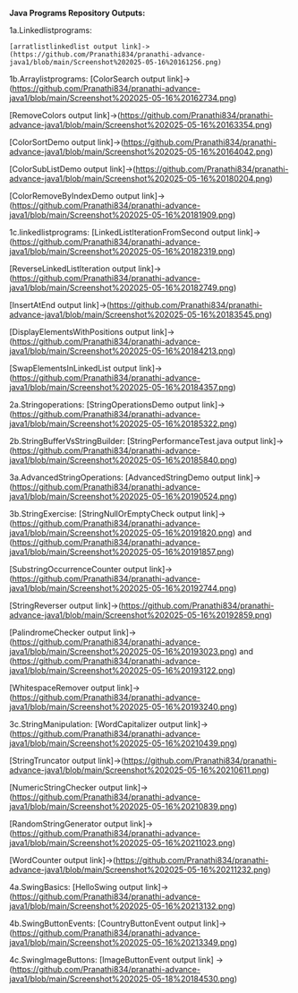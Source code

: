 **Java Programs Repository Outputs:**

1a.Linkedlistprograms:
  
    [arratlistlinkedlist output link]->(https://github.com/Pranathi834/pranathi-advance-java1/blob/main/Screenshot%202025-05-16%20161256.png)

1b.Arraylistprograms:
  [ColorSearch output link]->(https://github.com/Pranathi834/pranathi-advance-java1/blob/main/Screenshot%202025-05-16%20162734.png)

  [RemoveColors output link]->(https://github.com/Pranathi834/pranathi-advance-java1/blob/main/Screenshot%202025-05-16%20163354.png)

  [ColorSortDemo output link]->(https://github.com/Pranathi834/pranathi-advance-java1/blob/main/Screenshot%202025-05-16%20164042.png)

  [ColorSubListDemo output link]->(https://github.com/Pranathi834/pranathi-advance-java1/blob/main/Screenshot%202025-05-16%20180204.png)

  [ColorRemoveByIndexDemo output link]->(https://github.com/Pranathi834/pranathi-advance-java1/blob/main/Screenshot%202025-05-16%20181909.png)

1c.linkedlistprograms:
  [LinkedListIterationFromSecond output link]->(https://github.com/Pranathi834/pranathi-advance-java1/blob/main/Screenshot%202025-05-16%20182319.png)

  [ReverseLinkedListIteration output link]->(https://github.com/Pranathi834/pranathi-advance-java1/blob/main/Screenshot%202025-05-16%20182749.png)

  [InsertAtEnd output link]->(https://github.com/Pranathi834/pranathi-advance-java1/blob/main/Screenshot%202025-05-16%20183545.png)

  [DisplayElementsWithPositions output link]->(https://github.com/Pranathi834/pranathi-advance-java1/blob/main/Screenshot%202025-05-16%20184213.png)

  [SwapElementsInLinkedList output link]->(https://github.com/Pranathi834/pranathi-advance-java1/blob/main/Screenshot%202025-05-16%20184357.png)

2a.Stringoperations:
  [StringOperationsDemo output link]->(https://github.com/Pranathi834/pranathi-advance-java1/blob/main/Screenshot%202025-05-16%20185322.png)

2b.StringBufferVsStringBuilder:
  [StringPerformanceTest.java output link]->(https://github.com/Pranathi834/pranathi-advance-java1/blob/main/Screenshot%202025-05-16%20185840.png)

3a.AdvancedStringOperations:
  [AdvancedStringDemo output link]->(https://github.com/Pranathi834/pranathi-advance-java1/blob/main/Screenshot%202025-05-16%20190524.png)

3b.StringExercise:
[StringNullOrEmptyCheck output link]->(https://github.com/Pranathi834/pranathi-advance-java1/blob/main/Screenshot%202025-05-16%20191820.png) and (https://github.com/Pranathi834/pranathi-advance-java1/blob/main/Screenshot%202025-05-16%20191857.png)

[SubstringOccurrenceCounter output link]->(https://github.com/Pranathi834/pranathi-advance-java1/blob/main/Screenshot%202025-05-16%20192744.png)

[StringReverser output link]->(https://github.com/Pranathi834/pranathi-advance-java1/blob/main/Screenshot%202025-05-16%20192859.png)

[PalindromeChecker output link]->(https://github.com/Pranathi834/pranathi-advance-java1/blob/main/Screenshot%202025-05-16%20193023.png) and (https://github.com/Pranathi834/pranathi-advance-java1/blob/main/Screenshot%202025-05-16%20193122.png)

[WhitespaceRemover output link]->(https://github.com/Pranathi834/pranathi-advance-java1/blob/main/Screenshot%202025-05-16%20193240.png)

3c.StringManipulation:
[WordCapitalizer output link]->(https://github.com/Pranathi834/pranathi-advance-java1/blob/main/Screenshot%202025-05-16%20210439.png)

[StringTruncator output link]->(https://github.com/Pranathi834/pranathi-advance-java1/blob/main/Screenshot%202025-05-16%20210611.png)

[NumericStringChecker output link]->(https://github.com/Pranathi834/pranathi-advance-java1/blob/main/Screenshot%202025-05-16%20210839.png)

[RandomStringGenerator output link]->(https://github.com/Pranathi834/pranathi-advance-java1/blob/main/Screenshot%202025-05-16%20211023.png)

[WordCounter output link]->(https://github.com/Pranathi834/pranathi-advance-java1/blob/main/Screenshot%202025-05-16%20211232.png)

4a.SwingBasics:
  [HelloSwing output link]->(https://github.com/Pranathi834/pranathi-advance-java1/blob/main/Screenshot%202025-05-16%20213132.png)

4b.SwingButtonEvents:
  [CountryButtonEvent output link]->(https://github.com/Pranathi834/pranathi-advance-java1/blob/main/Screenshot%202025-05-16%20213349.png)

4c.SwingImageButtons:
  [ImageButtonEvent output link] ->(https://github.com/Pranathi834/pranathi-advance-java1/blob/main/Screenshot%202025-05-18%20184530.png)



  
































